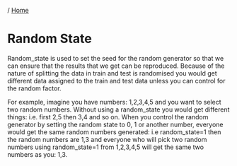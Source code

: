 / [Home](index.md)

# Random State

Random_state is used to set the seed for the random generator so that we can ensure that the results that we get can be reproduced. Because of the nature of splitting the data in train and test is randomised you would get different data assigned to the train and test data unless you can control for the random factor.

For example, imagine you have numbers: 1,2,3,4,5 and you want to select two random numbers. Without using a random_state you would get different things: i.e. first 2,5 then 3,4 and so on.
When you control the random generator by setting the random state to 0, 1 or another number, everyone would get the same random numbers generated: i.e random_state=1 then the random numbers are 1,3 and everyone who will pick two random numbers using random_state=1 from 1,2,3,4,5 will get the same two numbers as you: 1,3.